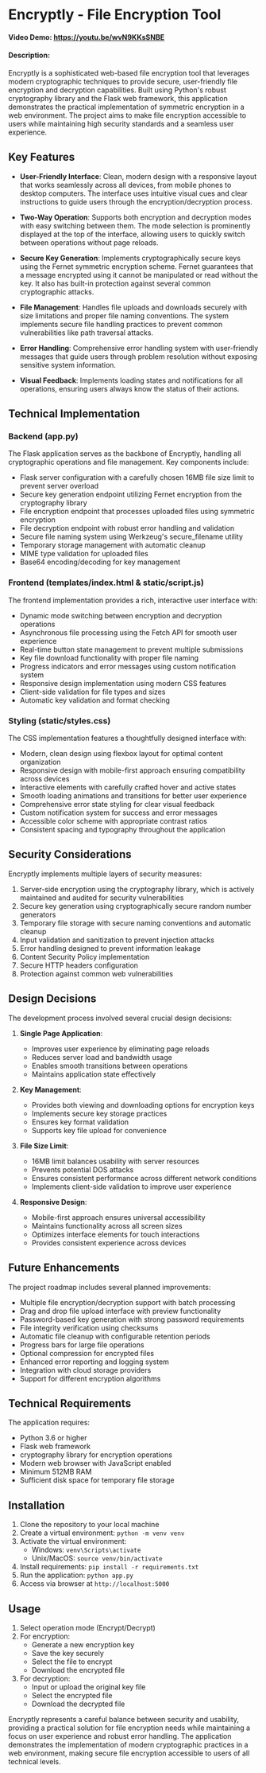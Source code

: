 # Encryptly - File Encryption Tool
#### Video Demo: https://youtu.be/wvN9KKsSNBE
#### Description:

Encryptly is a sophisticated web-based file encryption tool that leverages modern cryptographic techniques to provide secure, user-friendly file encryption and decryption capabilities. Built using Python's robust cryptography library and the Flask web framework, this application demonstrates the practical implementation of symmetric encryption in a web environment. The project aims to make file encryption accessible to users while maintaining high security standards and a seamless user experience.

## Key Features

- **User-Friendly Interface**: Clean, modern design with a responsive layout that works seamlessly across all devices, from mobile phones to desktop computers. The interface uses intuitive visual cues and clear instructions to guide users through the encryption/decryption process.

- **Two-Way Operation**: Supports both encryption and decryption modes with easy switching between them. The mode selection is prominently displayed at the top of the interface, allowing users to quickly switch between operations without page reloads.

- **Secure Key Generation**: Implements cryptographically secure keys using the Fernet symmetric encryption scheme. Fernet guarantees that a message encrypted using it cannot be manipulated or read without the key. It also has built-in protection against several common cryptographic attacks.

- **File Management**: Handles file uploads and downloads securely with size limitations and proper file naming conventions. The system implements secure file handling practices to prevent common vulnerabilities like path traversal attacks.

- **Error Handling**: Comprehensive error handling system with user-friendly messages that guide users through problem resolution without exposing sensitive system information.

- **Visual Feedback**: Implements loading states and notifications for all operations, ensuring users always know the status of their actions.

## Technical Implementation

### Backend (app.py)
The Flask application serves as the backbone of Encryptly, handling all cryptographic operations and file management. Key components include:

- Flask server configuration with a carefully chosen 16MB file size limit to prevent server overload
- Secure key generation endpoint utilizing Fernet encryption from the cryptography library
- File encryption endpoint that processes uploaded files using symmetric encryption
- File decryption endpoint with robust error handling and validation
- Secure file naming system using Werkzeug's secure_filename utility
- Temporary storage management with automatic cleanup
- MIME type validation for uploaded files
- Base64 encoding/decoding for key management

### Frontend (templates/index.html & static/script.js)
The frontend implementation provides a rich, interactive user interface with:

- Dynamic mode switching between encryption and decryption operations
- Asynchronous file processing using the Fetch API for smooth user experience
- Real-time button state management to prevent multiple submissions
- Key file download functionality with proper file naming
- Progress indicators and error messages using custom notification system
- Responsive design implementation using modern CSS features
- Client-side validation for file types and sizes
- Automatic key validation and format checking

### Styling (static/styles.css)
The CSS implementation features a thoughtfully designed interface with:

- Modern, clean design using flexbox layout for optimal content organization
- Responsive design with mobile-first approach ensuring compatibility across devices
- Interactive elements with carefully crafted hover and active states
- Smooth loading animations and transitions for better user experience
- Comprehensive error state styling for clear visual feedback
- Custom notification system for success and error messages
- Accessible color scheme with appropriate contrast ratios
- Consistent spacing and typography throughout the application

## Security Considerations

Encryptly implements multiple layers of security measures:

1. Server-side encryption using the cryptography library, which is actively maintained and audited for security vulnerabilities
2. Secure key generation using cryptographically secure random number generators
3. Temporary file storage with secure naming conventions and automatic cleanup
4. Input validation and sanitization to prevent injection attacks
5. Error handling designed to prevent information leakage
6. Content Security Policy implementation
7. Secure HTTP headers configuration
8. Protection against common web vulnerabilities

## Design Decisions

The development process involved several crucial design decisions:

1. **Single Page Application**:
   - Improves user experience by eliminating page reloads
   - Reduces server load and bandwidth usage
   - Enables smooth transitions between operations
   - Maintains application state effectively

2. **Key Management**:
   - Provides both viewing and downloading options for encryption keys
   - Implements secure key storage practices
   - Ensures key format validation
   - Supports key file upload for convenience

3. **File Size Limit**:
   - 16MB limit balances usability with server resources
   - Prevents potential DOS attacks
   - Ensures consistent performance across different network conditions
   - Implements client-side validation to improve user experience

4. **Responsive Design**:
   - Mobile-first approach ensures universal accessibility
   - Maintains functionality across all screen sizes
   - Optimizes interface elements for touch interactions
   - Provides consistent experience across devices

## Future Enhancements

The project roadmap includes several planned improvements:

- Multiple file encryption/decryption support with batch processing
- Drag and drop file upload interface with preview functionality
- Password-based key generation with strong password requirements
- File integrity verification using checksums
- Automatic file cleanup with configurable retention periods
- Progress bars for large file operations
- Optional compression for encrypted files
- Enhanced error reporting and logging system
- Integration with cloud storage providers
- Support for different encryption algorithms

## Technical Requirements

The application requires:
- Python 3.6 or higher
- Flask web framework
- cryptography library for encryption operations
- Modern web browser with JavaScript enabled
- Minimum 512MB RAM
- Sufficient disk space for temporary file storage

## Installation

1. Clone the repository to your local machine
2. Create a virtual environment: `python -m venv venv`
3. Activate the virtual environment:
   - Windows: `venv\Scripts\activate`
   - Unix/MacOS: `source venv/bin/activate`
4. Install requirements: `pip install -r requirements.txt`
5. Run the application: `python app.py`
6. Access via browser at `http://localhost:5000`

## Usage

1. Select operation mode (Encrypt/Decrypt)
2. For encryption:
   - Generate a new encryption key
   - Save the key securely
   - Select the file to encrypt
   - Download the encrypted file
3. For decryption:
   - Input or upload the original key file
   - Select the encrypted file
   - Download the decrypted file

Encryptly represents a careful balance between security and usability, providing a practical solution for file encryption needs while maintaining a focus on user experience and robust error handling. The application demonstrates the implementation of modern cryptographic practices in a web environment, making secure file encryption accessible to users of all technical levels.
